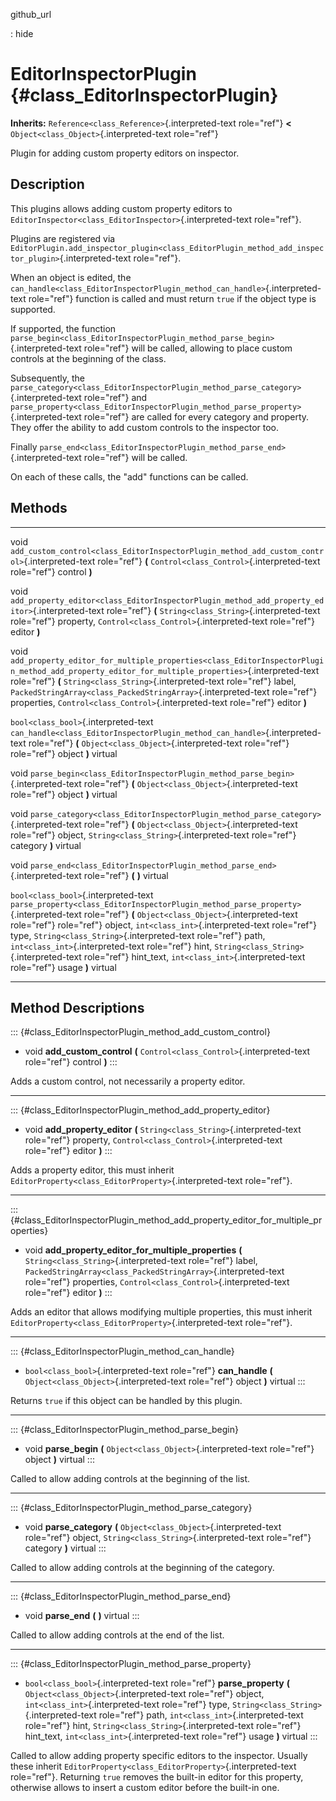 github\_url

:   hide

EditorInspectorPlugin {#class_EditorInspectorPlugin}
=====================

**Inherits:** `Reference<class_Reference>`{.interpreted-text role="ref"}
**\<** `Object<class_Object>`{.interpreted-text role="ref"}

Plugin for adding custom property editors on inspector.

Description
-----------

This plugins allows adding custom property editors to
`EditorInspector<class_EditorInspector>`{.interpreted-text role="ref"}.

Plugins are registered via
`EditorPlugin.add_inspector_plugin<class_EditorPlugin_method_add_inspector_plugin>`{.interpreted-text
role="ref"}.

When an object is edited, the
`can_handle<class_EditorInspectorPlugin_method_can_handle>`{.interpreted-text
role="ref"} function is called and must return `true` if the object type
is supported.

If supported, the function
`parse_begin<class_EditorInspectorPlugin_method_parse_begin>`{.interpreted-text
role="ref"} will be called, allowing to place custom controls at the
beginning of the class.

Subsequently, the
`parse_category<class_EditorInspectorPlugin_method_parse_category>`{.interpreted-text
role="ref"} and
`parse_property<class_EditorInspectorPlugin_method_parse_property>`{.interpreted-text
role="ref"} are called for every category and property. They offer the
ability to add custom controls to the inspector too.

Finally
`parse_end<class_EditorInspectorPlugin_method_parse_end>`{.interpreted-text
role="ref"} will be called.

On each of these calls, the \"add\" functions can be called.

Methods
-------

  -------------------------------------- -------------------------------------------------------------------------------------------------------------------------------------------------
  void                                   `add_custom_control<class_EditorInspectorPlugin_method_add_custom_control>`{.interpreted-text role="ref"} **(**
                                         `Control<class_Control>`{.interpreted-text role="ref"} control **)**

  void                                   `add_property_editor<class_EditorInspectorPlugin_method_add_property_editor>`{.interpreted-text role="ref"} **(**
                                         `String<class_String>`{.interpreted-text role="ref"} property, `Control<class_Control>`{.interpreted-text role="ref"} editor **)**

  void                                   `add_property_editor_for_multiple_properties<class_EditorInspectorPlugin_method_add_property_editor_for_multiple_properties>`{.interpreted-text
                                         role="ref"} **(** `String<class_String>`{.interpreted-text role="ref"} label, `PackedStringArray<class_PackedStringArray>`{.interpreted-text
                                         role="ref"} properties, `Control<class_Control>`{.interpreted-text role="ref"} editor **)**

  `bool<class_bool>`{.interpreted-text   `can_handle<class_EditorInspectorPlugin_method_can_handle>`{.interpreted-text role="ref"} **(** `Object<class_Object>`{.interpreted-text
  role="ref"}                            role="ref"} object **)** virtual

  void                                   `parse_begin<class_EditorInspectorPlugin_method_parse_begin>`{.interpreted-text role="ref"} **(** `Object<class_Object>`{.interpreted-text
                                         role="ref"} object **)** virtual

  void                                   `parse_category<class_EditorInspectorPlugin_method_parse_category>`{.interpreted-text role="ref"} **(** `Object<class_Object>`{.interpreted-text
                                         role="ref"} object, `String<class_String>`{.interpreted-text role="ref"} category **)** virtual

  void                                   `parse_end<class_EditorInspectorPlugin_method_parse_end>`{.interpreted-text role="ref"} **(** **)** virtual

  `bool<class_bool>`{.interpreted-text   `parse_property<class_EditorInspectorPlugin_method_parse_property>`{.interpreted-text role="ref"} **(** `Object<class_Object>`{.interpreted-text
  role="ref"}                            role="ref"} object, `int<class_int>`{.interpreted-text role="ref"} type, `String<class_String>`{.interpreted-text role="ref"} path,
                                         `int<class_int>`{.interpreted-text role="ref"} hint, `String<class_String>`{.interpreted-text role="ref"} hint\_text,
                                         `int<class_int>`{.interpreted-text role="ref"} usage **)** virtual
  -------------------------------------- -------------------------------------------------------------------------------------------------------------------------------------------------

Method Descriptions
-------------------

::: {#class_EditorInspectorPlugin_method_add_custom_control}
-   void **add\_custom\_control** **(**
    `Control<class_Control>`{.interpreted-text role="ref"} control **)**
:::

Adds a custom control, not necessarily a property editor.

------------------------------------------------------------------------

::: {#class_EditorInspectorPlugin_method_add_property_editor}
-   void **add\_property\_editor** **(**
    `String<class_String>`{.interpreted-text role="ref"} property,
    `Control<class_Control>`{.interpreted-text role="ref"} editor **)**
:::

Adds a property editor, this must inherit
`EditorProperty<class_EditorProperty>`{.interpreted-text role="ref"}.

------------------------------------------------------------------------

::: {#class_EditorInspectorPlugin_method_add_property_editor_for_multiple_properties}
-   void **add\_property\_editor\_for\_multiple\_properties** **(**
    `String<class_String>`{.interpreted-text role="ref"} label,
    `PackedStringArray<class_PackedStringArray>`{.interpreted-text
    role="ref"} properties, `Control<class_Control>`{.interpreted-text
    role="ref"} editor **)**
:::

Adds an editor that allows modifying multiple properties, this must
inherit `EditorProperty<class_EditorProperty>`{.interpreted-text
role="ref"}.

------------------------------------------------------------------------

::: {#class_EditorInspectorPlugin_method_can_handle}
-   `bool<class_bool>`{.interpreted-text role="ref"} **can\_handle**
    **(** `Object<class_Object>`{.interpreted-text role="ref"} object
    **)** virtual
:::

Returns `true` if this object can be handled by this plugin.

------------------------------------------------------------------------

::: {#class_EditorInspectorPlugin_method_parse_begin}
-   void **parse\_begin** **(** `Object<class_Object>`{.interpreted-text
    role="ref"} object **)** virtual
:::

Called to allow adding controls at the beginning of the list.

------------------------------------------------------------------------

::: {#class_EditorInspectorPlugin_method_parse_category}
-   void **parse\_category** **(**
    `Object<class_Object>`{.interpreted-text role="ref"} object,
    `String<class_String>`{.interpreted-text role="ref"} category **)**
    virtual
:::

Called to allow adding controls at the beginning of the category.

------------------------------------------------------------------------

::: {#class_EditorInspectorPlugin_method_parse_end}
-   void **parse\_end** **(** **)** virtual
:::

Called to allow adding controls at the end of the list.

------------------------------------------------------------------------

::: {#class_EditorInspectorPlugin_method_parse_property}
-   `bool<class_bool>`{.interpreted-text role="ref"} **parse\_property**
    **(** `Object<class_Object>`{.interpreted-text role="ref"} object,
    `int<class_int>`{.interpreted-text role="ref"} type,
    `String<class_String>`{.interpreted-text role="ref"} path,
    `int<class_int>`{.interpreted-text role="ref"} hint,
    `String<class_String>`{.interpreted-text role="ref"} hint\_text,
    `int<class_int>`{.interpreted-text role="ref"} usage **)** virtual
:::

Called to allow adding property specific editors to the inspector.
Usually these inherit
`EditorProperty<class_EditorProperty>`{.interpreted-text role="ref"}.
Returning `true` removes the built-in editor for this property,
otherwise allows to insert a custom editor before the built-in one.
